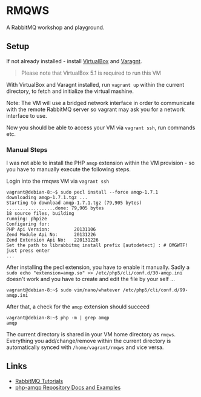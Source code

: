 
# RMQWS

A RabbitMQ workshop and playground.

## Setup

If not already installed - install [VirtualBox](https://www.virtualbox.org/wiki/Downloads)
and [Varagnt](https://www.vagrantup.com/docs/installation/).

> Please note that VirtualBox 5.1 is required to run this VM

With VirtualBox and Varagnt installed, run `vagrant up` within the current
directory, to fetch and initialize the virtual mashine.

Note: The VM will use a bridged network interface in order to communicate with
the remote RabbitMQ server so vagrant may ask you for a network interface to
use.

Now you should be able to access your VM via `vagrant ssh`, run commands etc.

### Manual Steps

I was not able to install the PHP `amqp` extension within the VM provision - so
you have to manually execute the following steps.

Login into the rmqws VM via `vagrant ssh`

    vagrant@debian-8:~$ sudo pecl install --force amqp-1.7.1
    downloading amqp-1.7.1.tgz ...
    Starting to download amqp-1.7.1.tgz (79,905 bytes)
    ..................done: 79,905 bytes
    18 source files, building
    running: phpize
    Configuring for:
    PHP Api Version:         20131106
    Zend Module Api No:      20131226
    Zend Extension Api No:   220131226
    Set the path to librabbitmq install prefix [autodetect] : # OMGWTF! just press enter
    ...

After installing the pecl extension, you have to enable it manually. Sadly a
`sudo echo "extension=amqp.so" >> /etc/php5/cli/conf.d/30-amqp.ini` doesn't
work and you have to create and edit the file by your self ...

    vagrant@debian-8:~$ sudo vim/nano/whatever /etc/php5/cli/conf.d/99-amqp.ini

After that, a check for the `amqp` extension should succeed

    vagrant@debian-8:~$ php -m | grep amqp
    amqp

The current directory is shared in your VM home directory as `rmqws`.
Everything you add/change/remove within the current directory is automatically
synced with `/home/vagrant/rmqws` and vice versa.


## Links

* [RabbitMQ Tutorials](https://www.rabbitmq.com/getstarted.html)
* [php-amqp Repository Docs and Examples](https://github.com/pdezwart/php-amqp)

